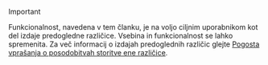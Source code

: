 > [!IMPORTANT]
> Funkcionalnost, navedena v tem članku, je na voljo ciljnim uporabnikom kot del izdaje predogledne različice. Vsebina in funkcionalnost se lahko spremenita. Za več informacij o izdajah predoglednih različic glejte [Pogosta vprašanja o posodobitvah storitve ene različice](https://docs.microsoft.com/dynamics365/unified-operations/fin-and-ops/get-started/one-version).

